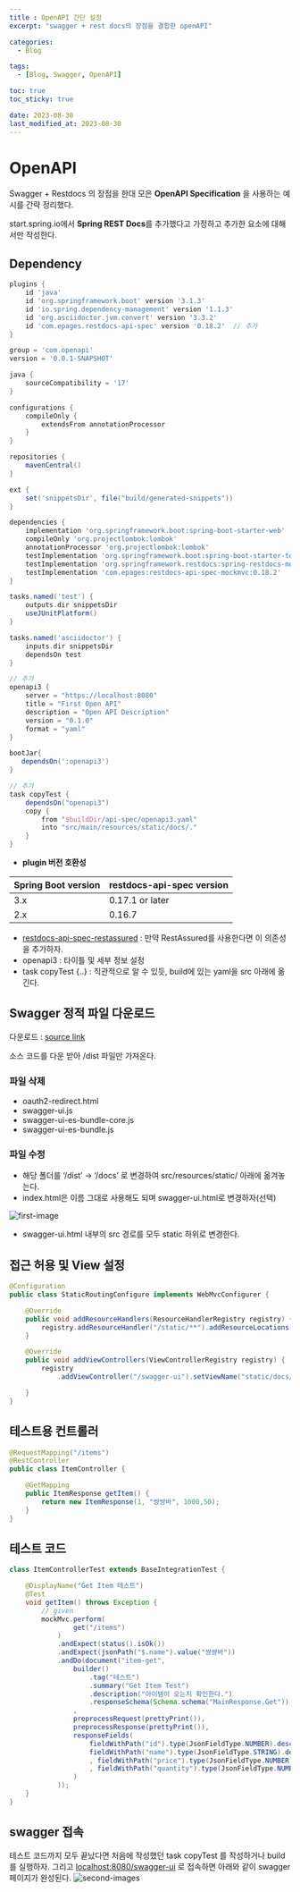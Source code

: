 ```yaml
---
title : OpenAPI 간단 설정
excerpt: "swagger + rest docs의 장점을 결합한 openAPI"

categories:
  - Blog

tags:
  - [Blog, Swagger, OpenAPI]

toc: true
toc_sticky: true

date: 2023-08-30
last_modified_at: 2023-08-30
---
```

# OpenAPI

Swagger + Restdocs 의 장점을 한대 모은 **OpenAPI Specification** 을 사용하는 예시를 간략 정리했다.

start.spring.io에서 **Spring REST Docs**를 추가했다고 가정하고 추가한 요소에 대해서만 작성한다.

## Dependency

```groovy
plugins {
    id 'java'
    id 'org.springframework.boot' version '3.1.3'
    id 'io.spring.dependency-management' version '1.1.3'
    id 'org.asciidoctor.jvm.convert' version '3.3.2'
    id 'com.epages.restdocs-api-spec' version '0.18.2'  // 추가
}

group = 'com.openapi'
version = '0.0.1-SNAPSHOT'

java {
    sourceCompatibility = '17'
}

configurations {
    compileOnly {
        extendsFrom annotationProcessor
    }
}

repositories {
    mavenCentral()
}

ext {
    set('snippetsDir', file("build/generated-snippets"))
}

dependencies {
    implementation 'org.springframework.boot:spring-boot-starter-web'
    compileOnly 'org.projectlombok:lombok'
    annotationProcessor 'org.projectlombok:lombok'
    testImplementation 'org.springframework.boot:spring-boot-starter-test'
    testImplementation 'org.springframework.restdocs:spring-restdocs-mockmvc'
    testImplementation 'com.epages:restdocs-api-spec-mockmvc:0.18.2'         // 추가**
}

tasks.named('test') {
    outputs.dir snippetsDir
    useJUnitPlatform()
}

tasks.named('asciidoctor') {
    inputs.dir snippetsDir
    dependsOn test
}

// 추가
openapi3 {
    server = "https://localhost:8080"
    title = "First Open API"
    description = "Open API Description"
    version = "0.1.0"
    format = "yaml"
}

bootJar{
   dependsOn(':openapi3')
}

// 추가
task copyTest {
    dependsOn("openapi3")
    copy {
        from "$buildDir/api-spec/openapi3.yaml"
        into "src/main/resources/static/docs/."
    }
}
```

- **plugin 버전 호환성**

| Spring Boot version | restdocs-api-spec version |
| --- | --- |
| 3.x | 0.17.1 or later |
| 2.x | 0.16.7 |

- [restdocs-api-spec-restassured](https://github.com/ePages-de/restdocs-api-spec/blob/master/restdocs-api-spec-restassured) : 만약 RestAssured를 사용한다면 이 의존성을 추가하자.
- openapi3 : 타이틀 및 세부 정보 설정
- task copyTest {..} : 직관적으로 알 수 있듯, build에 있는 yaml을 src 아래에 옮긴다.

## Swagger 정적 파일 다운로드

다운로드 : [source link](https://github.com/swagger-api/swagger-ui/releases/tag/v5.4.2)

소스 코드를 다운 받아 /dist 파일만 가져온다.

### 파일 삭제

- oauth2-redirect.html
- swagger-ui.js
- swagger-ui-es-bundle-core.js
- swagger-ui-es-bundle.js

### 파일 수정

- 해당 폴더를 ‘/dist’ → ‘/docs’ 로 변경하여 src/resources/static/ 아래에 옮겨놓는다.
- index.html은 이름 그대로 사용해도 되며 swagger-ui.html로 변경하자(선택)

![first-image](../assets/images/openapi-first.png)

- swagger-ui.html 내부의 src 경로를 모두 static 하위로 변경한다.

## 접근 허용 및 View 설정

```java
@Configuration
public class StaticRoutingConfigure implements WebMvcConfigurer {

    @Override
    public void addResourceHandlers(ResourceHandlerRegistry registry) {
        registry.addResourceHandler("/static/**").addResourceLocations("classpath:/static/");
    }

    @Override
    public void addViewControllers(ViewControllerRegistry registry) {
        registry
            .addViewController("/swagger-ui").setViewName("static/docs/swagger-ui.html");

    }
}
```

## 테스트용 컨트롤러

```java
@RequestMapping("/items")
@RestController
public class ItemController {

    @GetMapping
    public ItemResponse getItem() {
        return new ItemResponse(1, "쌍쌍바", 1000,50);
    }
}
```

## 테스트 코드

```java
class ItemControllerTest extends BaseIntegrationTest {

    @DisplayName("Get Item 테스트")
    @Test
    void getItem() throws Exception {
        // given
        mockMvc.perform(
                get("/items")
            )
            .andExpect(status().isOk())
            .andExpect(jsonPath("$.name").value("쌍쌍바"))
            .andDo(document("item-get",
                builder()
                    .tag("테스트")
                    .summary("Get Item Test")
                    .description("아이템이 오는지 확인한다.")
                    .responseSchema(Schema.schema("MainResponse.Get"))
                ,
                preprocessRequest(prettyPrint()),
                preprocessResponse(prettyPrint()),
                responseFields(
                    fieldWithPath("id").type(JsonFieldType.NUMBER).description("아이디"),
                    fieldWithPath("name").type(JsonFieldType.STRING).description("이름")
                    , fieldWithPath("price").type(JsonFieldType.NUMBER).description("가격")
                    , fieldWithPath("quantity").type(JsonFieldType.NUMBER).description("수량")
                )
            ));
    }
}
```

## swagger 접속

테스트 코드까지 모두 끝났다면 처음에 작성했던 task copyTest 를 작성하거나 build를 실행하자. 그리고 [localhost:8080/swagger-ui](http://localhost:8080/swagger-ui) 로 접속하면 아래와 같이 swagger 페이지가 완성된다.
![second-images](../assets/images/openapi-second.png)
